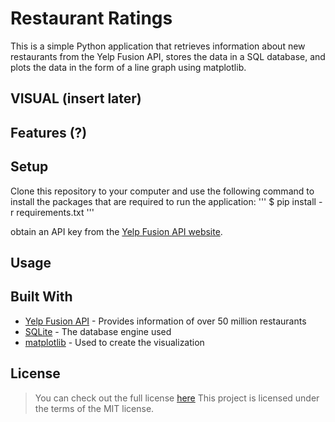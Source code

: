 # Restaurant Ratings
This is a simple Python application that retrieves information about new restaurants from the Yelp Fusion API, stores the data in a SQL database, and plots the data in the form of a line graph using matplotlib. 

## VISUAL (insert later)

## Features (?)

## Setup
Clone this repository to your computer and use the following command to install the packages that are required to run the application:
'''
$ pip install -r requirements.txt
'''

obtain an API key from the [Yelp Fusion API website](https://www.yelp.com/fusion). 



## Usage

## Built With
* [Yelp Fusion API](https://www.yelp.com/fusion) - Provides information of over 50 million restaurants
* [SQLite](https://www.sqlite.org/index.html) - The database engine used
* [matplotlib](https://matplotlib.org/) - Used to create the visualization

## License
> You can check out the full license [here](https://github.com/TylerWon/restaurant-ratings/blob/master/LICENSE)
This project is licensed under the terms of the MIT license. 
